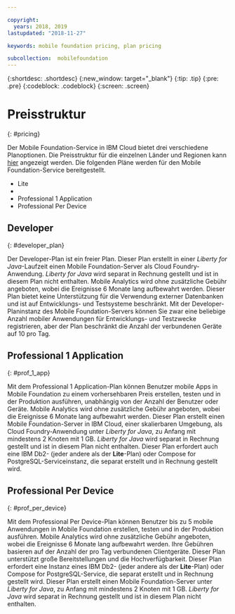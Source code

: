 ```yaml
---

copyright:
  years: 2018, 2019
lastupdated: "2018-11-27"

keywords: mobile foundation pricing, plan pricing

subcollection:  mobilefoundation
---
```


{:shortdesc: .shortdesc}
{:new_window: target="_blank"}
{:tip: .tip}
{:pre: .pre}
{:codeblock: .codeblock}
{:screen: .screen}

# Preisstruktur
{: #pricing}

Der Mobile Foundation-Service in IBM Cloud bietet drei verschiedene Planoptionen. Die Preisstruktur für die einzelnen Länder und Regionen kann [hier](https://cloud.ibm.com/catalog/services/mobile-foundation) angezeigt werden. Die folgenden Pläne werden für den Mobile Foundation-Service bereitgestellt.
* Lite
* 
* Professional 1 Application
* Professional Per Device

## Developer
{: #developer_plan}

Der Developer-Plan ist ein freier Plan. Dieser Plan erstellt in einer *Liberty for Java*-Laufzeit einen Mobile Foundation-Server als Cloud Foundry-Anwendung. *Liberty for Java* wird separat in Rechnung gestellt und ist in diesem Plan nicht enthalten. Mobile Analytics wird ohne zusätzliche Gebühr angeboten, wobei die Ereignisse 6 Monate lang aufbewahrt werden. Dieser Plan bietet keine Unterstützung für die Verwendung externer Datenbanken und ist auf Entwicklungs- und Testsysteme beschränkt. Mit der Developer-Planinstanz des Mobile Foundation-Servers können Sie zwar eine beliebige Anzahl mobiler Anwendungen für Entwicklungs- und Testzwecke registrieren, aber der Plan beschränkt die Anzahl der verbundenen Geräte auf 10 pro Tag.

## Professional 1 Application
{: #prof_1_app}

Mit dem Professional 1 Application-Plan können Benutzer mobile Apps in Mobile Foundation zu einem vorhersehbaren Preis erstellen, testen und in der Produktion ausführen, unabhängig von der Anzahl der Benutzer oder Geräte. Mobile Analytics wird ohne zusätzliche Gebühr angeboten, wobei die Ereignisse 6 Monate lang aufbewahrt werden. Dieser Plan erstellt einen Mobile Foundation-Server in IBM Cloud, einer skalierbaren Umgebung, als Cloud Foundry-Anwendung unter *Liberty for Java*, zu Anfang mit mindestens 2 Knoten mit 1 GB. *Liberty for Java* wird separat in Rechnung gestellt und ist in diesem Plan nicht enthalten. Dieser Plan erfordert auch eine IBM Db2- (jeder andere als der **Lite**-Plan) oder Compose for PostgreSQL-Serviceinstanz, die separat erstellt und in Rechnung gestellt wird.

## Professional Per Device
{: #prof_per_device}

Mit dem Professional Per Device-Plan können Benutzer bis zu 5 mobile Anwendungen in Mobile Foundation erstellen, testen und in der Produktion ausführen. Mobile Analytics wird ohne zusätzliche Gebühr angeboten, wobei die Ereignisse 6 Monate lang aufbewahrt werden. Ihre Gebühren basieren auf der Anzahl der pro Tag verbundenen Clientgeräte. Dieser Plan unterstützt große Bereitstellungen und die Hochverfügbarkeit. Dieser Plan erfordert eine Instanz eines IBM Db2- (jeder andere als der **Lite**-Plan) oder Compose for PostgreSQL-Service, die separat erstellt und in Rechnung gestellt wird. Dieser Plan erstellt einen Mobile Foundation-Server unter *Liberty for Java*, zu Anfang mit mindestens 2 Knoten mit 1 GB. *Liberty for Java* wird separat in Rechnung gestellt und ist in diesem Plan nicht enthalten.
